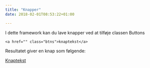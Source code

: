 ```yaml
---
title: "Knapper"
date: 2018-02-01T08:53:22+01:00

---
```

I dette framework kan du lave knapper ved at tilføje classen Buttons

```<a href="" class="btns">knaptekst</a>```

Resultatet giver en knap som følgende:

<a href="" class="btns">Knaptekst</a>
